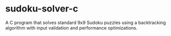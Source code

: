 # sudoku-solver-c
A C program that solves standard 9x9 Sudoku puzzles using a backtracking algorithm with input validation and performance optimizations.
